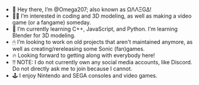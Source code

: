 - 👋 Hey there, I’m @Omega207; also known as ΩΛΛΞGΔ!
- 👨‍💻 I’m interested in coding and 3D modeling, as well as making a video game (or a fangame) someday.
- 👾 I’m currently learning C++, JavaScript, and Python. I'm learning Blender for 3D modeling.
- 🖱 I’m looking to work on old projects that aren't maintained anymore, as well as creating/rereleasing some Sonic (fan)games.
- 🔥 Looking forward to getting along with everybody here!
- ‼ NOTE: I do not currently own any social media accounts, like Discord. Do not directly ask me to join because I cannot.
- 🕹 I enjoy Nintendo and SEGA consoles and video games.
<!---
Omega207/Omega207 is a ✨ special ✨ repository because its `README.md` (this file) appears on your GitHub profile.
You can click the Preview link to take a look at your changes.
--->
<!---
![Omega207's GitHub stats](https://github-readme-stats.vercel.app/api?username=omega207&show_icons=true&theme=tokyonight)
--->
<!--- Themes: dark, radical, merko, gruvbox, tokyonight, onedark, cobalt, synthwave, highcontrast, dracula --->
